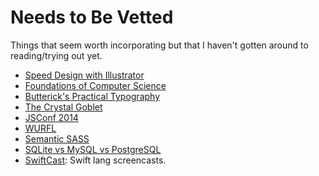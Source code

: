 # Needs to Be Vetted
Things that seem worth incorporating but that I haven't gotten around to reading/trying out yet.

- [Speed Design with Illustrator](http://www.designsprint.net/)
- [Foundations of Computer Science](http://i.stanford.edu/~ullman/focs.html)
- [Butterick's Practical Typography](http://practicaltypography.com/)
- [The Crystal Goblet](http://www.arts.ucsb.edu/faculty/reese/classes/artistsbooks/Beatrice%20Warde,%20The%20Crystal%20Goblet.pdf)
- [JSConf 2014](https://www.youtube.com/playlist?list=PL37ZVnwpeshFXOP2lqCUykYPXYNsK_fgN#jsconf2014)
- [WURFL](http://wurfl.io/)
- [Semantic SASS](https://github.com/anthonyshort/idiomatic-sass)
- [SQLite vs MySQL vs PostgreSQL](https://www.digitalocean.com/community/tutorials/sqlite-vs-mysql-vs-postgresql-a-comparison-of-relational-database-management-systems)
- [SwiftCast](https://swiftcast.tv/screencasts): Swift lang screencasts.